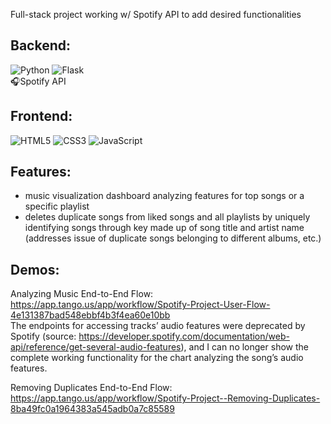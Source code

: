 Full-stack project working w/ Spotify API to add desired functionalities 

## Backend:
![Python](https://img.shields.io/badge/python-3670A0?style=for-the-badge&logo=python&logoColor=ffdd54) ![Flask](https://img.shields.io/badge/flask-%23000.svg?style=for-the-badge&logo=flask&logoColor=white) <br>
🎧Spotify API 

## Frontend:
![HTML5](https://img.shields.io/badge/html5-%23E34F26.svg?style=for-the-badge&logo=html5&logoColor=white) ![CSS3](https://img.shields.io/badge/css3-%231572B6.svg?style=for-the-badge&logo=css3&logoColor=white) ![JavaScript](https://img.shields.io/badge/javascript-%23323330.svg?style=for-the-badge&logo=javascript&logoColor=%23F7DF1E)

## Features:
- music visualization dashboard analyzing features for top songs or a specific playlist 
- deletes duplicate songs from liked songs and all playlists by uniquely identifying songs through key made up of song title and artist name (addresses issue of duplicate songs 
belonging to different albums, etc.)

## Demos: 
Analyzing Music End-to-End Flow: 
https://app.tango.us/app/workflow/Spotify-Project-User-Flow-4e131387bad548ebbf4b3f4ea60e10bb <br>
The endpoints for accessing tracks’ audio features were deprecated by Spotify (source: https://developer.spotify.com/documentation/web-api/reference/get-several-audio-features), and I can no longer show the complete working functionality for the chart analyzing the song’s audio features. 

Removing Duplicates End-to-End Flow: 
https://app.tango.us/app/workflow/Spotify-Project--Removing-Duplicates-8ba49fc0a1964383a545adb0a7c85589 
